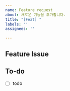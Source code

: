 ```yaml
---
name: Feature request
about: 새로운 기능을 추가합니다.
title: "[Feat] "
labels: ''
assignees: ''

---
```


## Feature Issue

## To-do
- [ ] todo
